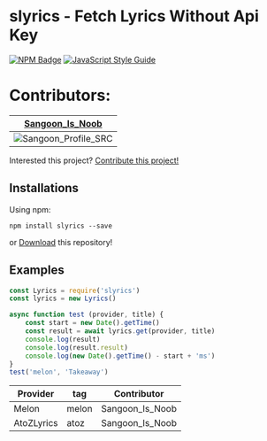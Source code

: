 # slyrics - Fetch Lyrics Without Api Key

[![NPM Badge](https://nodei.co/npm/slyrics.png?downloads=true&downloadRank=true&stars=true)](https://www.npmjs.com/package/slyrics)
[![JavaScript Style Guide](https://cdn.rawgit.com/standard/standard/master/badge.svg)](https://github.com/standard/standard)

# Contributors:
|[Sangoon_Is_Noob](https://github.com/cotwo0139)|
|------|
|![Sangoon_Profile_SRC](https://chinobot.ga/author_profile.png)|

Interested this project? [Contribute this project!](https://github.com/cotwo0139/slyrics/pulls)

## Installations
Using npm:
```
npm install slyrics --save
```
or [Download](https://github.com/cotwo0139/slyrics) this repository!

## Examples
```js
const Lyrics = require('slyrics')
const lyrics = new Lyrics()

async function test (provider, title) {
    const start = new Date().getTime()
    const result = await lyrics.get(provider, title)
    console.log(result)
    console.log(result.result)
    console.log(new Date().getTime() - start + 'ms')
}
test('melon', 'Takeaway')
```

|Provider|tag|Contributor|
|------|---|---|
|Melon|melon|Sangoon_Is_Noob|
|AtoZLyrics|atoz|Sangoon_Is_Noob|
